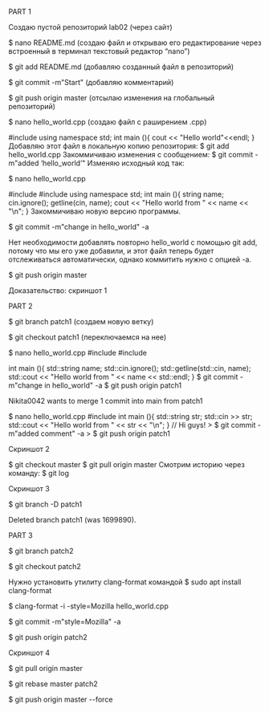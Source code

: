 PART 1

Cоздаю пустой репозиторий lab02 (через сайт)

$ nano README.md (создаю файл и открываю его редактирование через встроенный в терминал текстовый редактор “nano”)

$ git add README.md (добавляю созданный файл в репозиторий)

$ git commit -m"Start" (добавляю комментарий)

$ git push origin master (отсылаю изменения на глобальный репозиторий)

$ nano hello_world.cpp (создаю файл с раширением .срр)

#include using namespace std;
int main (){
cout << "Hello world"<<endl;
} Добавляю этот файл в локальную копию репозитория: $ git add hello_world.cpp Закоммичиваю изменения с сообщением: $ git commit -m"added ‘hello_world’" Изменяю исходный код так:

$ nano hello_world.cpp

#include
#include
using namespace std;
int main (){
string name;
cin.ignore();
getline(cin, name);
cout << "Hello world from " << name << "\n";
} Закоммичиваю новую версию программы.

$ git commit -m"change in hello_world" -a

Нет необходимости добавлять повторно hello_world с помощью git add, потому что мы его уже добавили, и этот файл теперь будет отслеживаться автоматически, однако коммитить нужно с опцией -а.

$ git push origin master

Доказательство: скриншот 1

PART 2

$ git branch patch1 (создаем новую ветку)

$ git checkout patch1 (переключаемся на нее)

$ nano hello_world.cpp #include #include

int main (){
    std::string name;
    std::cin.ignore();
    std::getline(std::cin, name);
    std::cout << "Hello world from " << name << std::endl;
}
$ git commit -m"change in hello_world" -a $ git push origin patch1

Nikita0042 wants to merge 1 commit into main from patch1

$ nano hello_world.cpp #include int main (){ std::string str; std::cin >> str; std::cout << "Hello world from " << str << "\n"; } // Hi guys! > $ git commit -m"added comment" -a > $ git push origin patch1

Скриншот 2

$ git checkout master $ git pull origin master Смотрим историю через команду: $ git log

Скриншот 3

$ git branch -D patch1

Deleted branch patch1 (was 1699890).

PART 3

$ git branch patch2

$ git checkout patch2

Нужно установить утилиту clang-format командой $ sudo apt install clang-format

$ clang-format -i -style=Mozilla hello_world.cpp

$ git commit -m"style=Mozilla" -a

$ git push origin patch2

Скриншот 4

$ git pull origin master

$ git rebase master patch2

$ git push origin master --force
